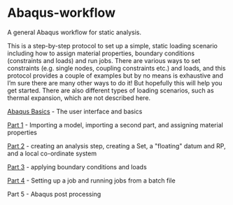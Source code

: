 # Abaqus-workflow
A general Abaqus workflow for static analysis.

This is a step-by-step protocol to set up a simple, static loading scenario including how to assign material properties, boundary conditions (constraints and loads) and run jobs. There are various ways to set constraints (e.g. single nodes, coupling constraints etc.) and loads, and this protocol provides a couple of examples but by no means is exhaustive and I’m sure there are many other ways to do it! But hopefully this will help you get started. There are also different types of loading scenarios, such as thermal expansion, which are not described here. 

 [Abaqus Basics](https://github.com/acsharp-biomech/Abaqus-workflow/blob/main/Abaqus-basics.md) - The user interface and basics

 [Part 1](https://github.com/acsharp-biomech/Abaqus-workflow/blob/main/Part-1.md) - Importing a model, importing a second part, and assigning material properties

 [Part 2](https://github.com/acsharp-biomech/Abaqus-workflow/blob/main/Part-2.md) - creating an analysis step, creating a Set, a "floating" datum and RP, and a local co-ordinate system

 [Part 3](https://github.com/acsharp-biomech/Abaqus-workflow/blob/main/Part-3.md) - applying boundary conditions and loads

 [Part 4](https://github.com/acsharp-biomech/Abaqus-workflow/blob/main/Part-4.md) - Setting up a job and running jobs from a batch file

 Part 5 - Abaqus post processing
